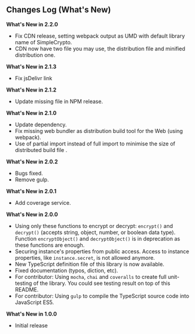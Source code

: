 ## Changes Log (What's New)

**What's New in 2.2.0**

* Fix CDN release, setting webpack output as UMD with default library name of SimpleCrypto.
* CDN now have two file you may use, the distribution file and minified distribution one.

**What's New in 2.1.3**

* Fix jsDelivr link

**What's New in 2.1.2**

* Update missing file in NPM release.

**What's New in 2.1.0**

* Update dependency.
* Fix missing web bundler as distribution build tool for the Web (using webpack).
* Use of partial import instead of full import to minimise the size of distributed build file .

**What's New in 2.0.2**

* Bugs fixed.
* Remove gulp.

**What's New in 2.0.1**

* Add coverage service.

**What's New in 2.0.0**

* Using only these functions to encrypt or decrypt: `encrypt()` and `decrypt()` (accepts string, object, number, or boolean data type). Function `encryptObject()` and `decryptObject()` is in deprecation as these functions are enough.
* Securing instance's properties from public access. Access to instance properties, like `instance.secret`, is not allowed anymore.
* New TypeScript definition file of this library is now available.
* Fixed documentation (typos, diction, etc).
* For contributor: Using `mocha`, `chai` and `coveralls` to create full unit-testing of the library. You could see testing result on top of this README.
* For contributor: Using `gulp` to compile the TypeScript source code into JavaScript ES5.

**What's New in 1.0.0**

* Initial release
